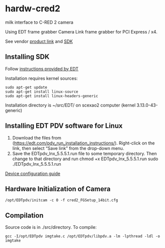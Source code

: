 # hardw-cred2
milk interface to C-RED 2 camera

Using EDT frame grabber Camera Link frame grabber for PCI Express / x4.

See vendor [product link](https://edt.com/product/visionlink-f4/) and [SDK](https://edt.com/file-category/pdv/)


## Installing SDK

Follow [instructions provided by EDT](https://edt.com/pdv_run_installation_instructions/)

Installation requires kernel sources:

    sudo apt-get update
    sudo apt-get install linux-source
    sudo apt-get install linux-headers-generic

Installation directory is ~/src/EDT/ on scexao2 computer (kernel 3.13.0-43-generic)

## Installing EDT PDV software for Linux
1. Download the files from (https://edt.com/pdv_run_installation_instructions/). Right-click on the link, then select “Save link” from the drop-down menu. 
2. Save the EDTpdv_lnx_5.5.5.1.run file to some temporary directory. Then change to that directory and run
    chmod +x EDTpdv_lnx_5.5.5.1.run
    sudo ./EDTpdv_lnx_5.5.5.1.run


[Device configuration guide](https://edt.com/downloads/ad_config_guide/)


## Hardware Initialization of Camera

	/opt/EDTpdv/initcam -c 0 -f cred2_FGSetup_14bit.cfg 

## Compilation

Source code is in ./src/directory.
To compile:

	gcc -I/opt/EDTpdv imgtake.c /opt/EDTpdv/libpdv.a -lm -lpthread -ldl -o imgtake


